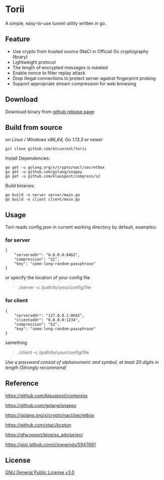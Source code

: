 # Torii
A simple, easy-to-use tunnel utility written in go.

## Feature
- Use crypto from trusted source (NaCl in Official Go cryptography library)
- Lightweight protocol
- The length of encrypted messages is masked
- Enable nonce to filter replay attack
- Drop illegal connections to protect server against fingerprint probing
- Support appropriate stream compression for web browsing

## Download
Download binary from [github release page](https://github.com/ktcunreal/torii/releases)

## Build from source
*on Linux / Windows x86_64, Go 1.13.3 or newer*

```
git clone github.com/ktcunreal/torii
``` 
Install Dependencies:
```
go get -u golang.org/x/crypto/nacl/secretbox 
go get -u github.com/golang/snappy
go get -u github.com/klauspost/compress/s2
```

Build binaries:
```
go build -o server server/main.go 
go build -o client client/main.go
```

## Usage
Torii reads config.json in current working directory by default, examples:
### for server

```
{
    "serveraddr": "0.0.0.0:8462",
    "compression": "S2",
    "key": "some-long-random-passphrase"
}
```
or specify the location of your config file 
> ./server -c /path/to/your/config/file 

### for client

```
{
    "serveraddr": "127.0.0.1:8642",
    "clientaddr": "0.0.0.0:1234",
    "compression": "S2",
    "key": "some-long-random-passphrase"
}
```
samething
> ./client -c /path/to/your/config/file 

*Use a password consist of alphanumeric and symbol, at least 20 digits in length (Strongly recommend)*

## Reference
https://github.com/klauspost/compress

https://github.com/golang/snappy

https://golang.org/x/crypto/nacl/secretbox

https://github.com/xtaci/kcptun

https://gfw.report/blog/ss_advise/en/

https://gist.github.com/clowwindy/5947691

## License
[GNU General Public License v3.0](https://raw.githubusercontent.com/ktcunreal/torii/master/LICENSE)
